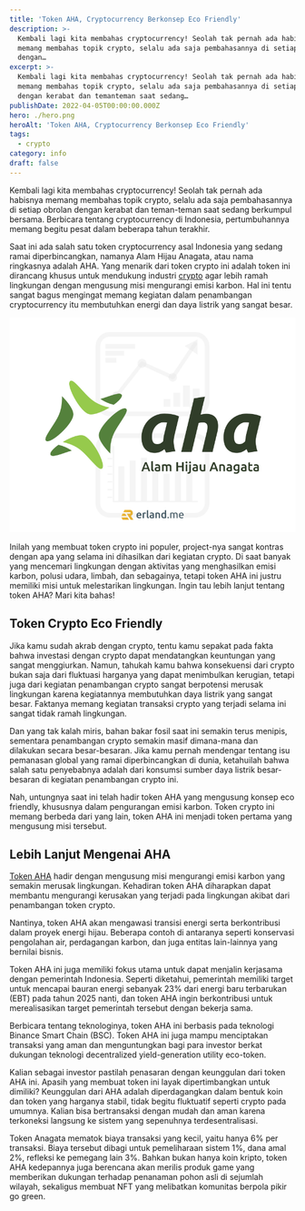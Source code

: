```yaml
---
title: 'Token AHA, Cryptocurrency Berkonsep Eco Friendly'
description: >-
  Kembali lagi kita membahas cryptocurrency! Seolah tak pernah ada habisnya
  memang membahas topik crypto, selalu ada saja pembahasannya di setiap obrolan
  dengan…
excerpt: >-
  Kembali lagi kita membahas cryptocurrency! Seolah tak pernah ada habisnya
  memang membahas topik crypto, selalu ada saja pembahasannya di setiap obrolan
  dengan kerabat dan temanteman saat sedang…
publishDate: 2022-04-05T00:00:00.000Z
hero: ./hero.png
heroAlt: 'Token AHA, Cryptocurrency Berkonsep Eco Friendly'
tags:
  - crypto
category: info
draft: false
---
```


Kembali lagi kita membahas cryptocurrency! Seolah tak pernah ada habisnya memang membahas topik crypto, selalu ada saja pembahasannya di setiap obrolan dengan kerabat dan teman-teman saat sedang berkumpul bersama. Berbicara tentang cryptocurrency di Indonesia, pertumbuhannya memang begitu pesat dalam beberapa tahun terakhir.

Saat ini ada salah satu token cryptocurrency asal Indonesia yang sedang ramai diperbincangkan, namanya Alam Hijau Anagata, atau nama ringkasnya adalah AHA. Yang menarik dari token crypto ini adalah token ini dirancang khusus untuk mendukung industri [crypto](/blog/tag/crypto/) agar lebih ramah lingkungan dengan mengusung misi mengurangi emisi karbon. Hal ini tentu sangat bagus mengingat memang kegiatan dalam penambangan cryptocurrency itu membutuhkan energi dan daya listrik yang sangat besar.

![token aha](./images/token-aha.png)

Inilah yang membuat token crypto ini populer, project-nya sangat kontras dengan apa yang selama ini dihasilkan dari kegiatan crypto. Di saat banyak yang mencemari lingkungan dengan aktivitas yang menghasilkan emisi karbon, polusi udara, limbah, dan sebagainya, tetapi token AHA ini justru memiliki misi untuk melestarikan lingkungan. Ingin tau lebih lanjut tentang token AHA? Mari kita bahas!

## Token Crypto Eco Friendly

Jika kamu sudah akrab dengan crypto, tentu kamu sepakat pada fakta bahwa investasi dengan crypto dapat mendatangkan keuntungan yang sangat menggiurkan. Namun, tahukah kamu bahwa konsekuensi dari crypto bukan saja dari fluktuasi harganya yang dapat menimbulkan kerugian, tetapi juga dari kegiatan penambangan crypto sangat berpotensi merusak lingkungan karena kegiatannya membutuhkan daya listrik yang sangat besar. Faktanya memang kegiatan transaksi crypto yang terjadi selama ini sangat tidak ramah lingkungan.

Dan yang tak kalah miris, bahan bakar fosil saat ini semakin terus menipis, sementara penambangan crypto semakin masif dimana-mana dan dilakukan secara besar-besaran. Jika kamu pernah mendengar tentang isu pemanasan global yang ramai diperbincangkan di dunia, ketahuilah bahwa salah satu penyebabnya adalah dari konsumsi sumber daya listrik besar-besaran di kegiatan penambangan crypto ini.

Nah, untungnya saat ini telah hadir token AHA yang mengusung konsep eco friendly, khususnya dalam pengurangan emisi karbon. Token crypto ini memang berbeda dari yang lain, token AHA ini menjadi token pertama yang mengusung misi tersebut.

## Lebih Lanjut Mengenai AHA

<a href="https://token-aha.org">Token AHA</a> hadir dengan mengusung misi mengurangi emisi karbon yang semakin merusak lingkungan. Kehadiran token AHA diharapkan dapat membantu mengurangi kerusakan yang terjadi pada lingkungan akibat dari penambangan token crypto.

Nantinya, token AHA akan mengawasi transisi energi serta berkontribusi dalam proyek energi hijau. Beberapa contoh di antaranya seperti konservasi pengolahan air, perdagangan karbon, dan juga entitas lain-lainnya yang bernilai bisnis.

Token AHA ini juga memiliki fokus utama untuk dapat menjalin kerjasama dengan pemerintah Indonesia. Seperti diketahui, pemerintah memiliki target untuk mencapai bauran energi sebanyak 23% dari energi baru terbarukan (EBT) pada tahun 2025 nanti, dan token AHA ingin berkontribusi untuk merealisasikan target pemerintah tersebut dengan bekerja sama.

Berbicara tentang teknologinya, token AHA ini berbasis pada teknologi Binance Smart Chain (BSC). Token AHA ini juga mampu menciptakan transaksi yang aman dan menguntungkan bagi para investor berkat dukungan teknologi decentralized yield-generation utility eco-token.

Kalian sebagai investor pastilah penasaran dengan keunggulan dari token AHA ini. Apasih yang membuat token ini layak dipertimbangkan untuk dimiliki? Keunggulan dari AHA adalah diperdagangkan dalam bentuk koin dan token yang harganya stabil, tidak begitu fluktuatif seperti crypto pada umumnya. Kalian bisa bertransaksi dengan mudah dan aman karena terkoneksi langsung ke sistem yang sepenuhnya terdesentralisasi.

Token Anagata mematok biaya transaksi yang kecil, yaitu hanya 6% per transaksi. Biaya tersebut dibagi untuk pemeliharaan sistem 1%, dana amal 2%, refleksi ke pemegang lain 3%. Bahkan bukan hanya koin kripto, token AHA kedepannya juga berencana akan merilis produk game yang memberikan dukungan terhadap penanaman pohon asli di sejumlah wilayah, sekaligus membuat NFT yang melibatkan komunitas berpola pikir go green.
